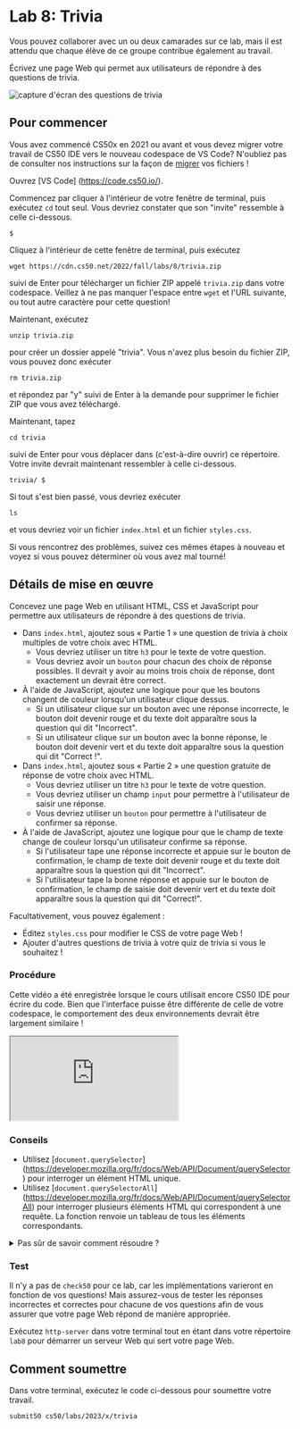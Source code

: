 Lab 8: Trivia
=============

<div class="alert" data-alert="warning" role="alert"><p>Vous pouvez collaborer avec un ou deux camarades sur ce lab, mais il est attendu que chaque élève de ce groupe contribue également au travail.</p></div>


Écrivez une page Web qui permet aux utilisateurs de répondre à des questions de trivia.

![capture d'écran des questions de trivia](https://cs50.harvard.edu/x/2023/labs/8/questions.png)

Pour commencer
---------------

<div class="alert" data-alert="primary" role="alert"><p>Vous avez commencé CS50x en 2021 ou avant et vous devez migrer votre travail de CS50 IDE vers le nouveau codespace de VS Code? N'oubliez pas de consulter nos instructions sur la façon de <a href="../../new/">migrer</a> vos fichiers !</p></div>

Ouvrez [VS Code] (https://code.cs50.io/).

Commencez par cliquer à l'intérieur de votre fenêtre de terminal, puis exécutez `cd` tout seul. Vous devriez constater que son "invite" ressemble à celle ci-dessous.

    $
    

Cliquez à l'intérieur de cette fenêtre de terminal, puis exécutez

    wget https://cdn.cs50.net/2022/fall/labs/8/trivia.zip
    

suivi de Enter pour télécharger un fichier ZIP appelé `trivia.zip` dans votre codespace. Veillez à ne pas manquer l'espace entre `wget` et l'URL suivante, ou tout autre caractère pour cette question!

Maintenant, exécutez

    unzip trivia.zip
    

pour créer un dossier appelé "trivia". Vous n'avez plus besoin du fichier ZIP, vous pouvez donc exécuter

    rm trivia.zip
    

et répondez par "y" suivi de Enter à la demande pour supprimer le fichier ZIP que vous avez téléchargé.

Maintenant, tapez

    cd trivia
    

suivi de Enter pour vous déplacer dans (c'est-à-dire ouvrir) ce répertoire. Votre invite devrait maintenant ressembler à celle ci-dessous.

    trivia/ $
    

Si tout s'est bien passé, vous devriez exécuter

    ls
    

et vous devriez voir un fichier `index.html` et un fichier `styles.css`.

Si vous rencontrez des problèmes, suivez ces mêmes étapes à nouveau et voyez si vous pouvez déterminer où vous avez mal tourné!

Détails de mise en œuvre
----------------------

Concevez une page Web en utilisant HTML, CSS et JavaScript pour permettre aux utilisateurs de répondre à des questions de trivia.

* Dans `index.html`, ajoutez sous « Partie 1 » une question de trivia à choix multiples de votre choix avec HTML.
    * Vous devriez utiliser un titre `h3` pour le texte de votre question.
    * Vous devriez avoir un `bouton` pour chacun des choix de réponse possibles. Il devrait y avoir au moins trois choix de réponse, dont exactement un devrait être correct.
* À l'aide de JavaScript, ajoutez une logique pour que les boutons changent de couleur lorsqu'un utilisateur clique dessus.
    * Si un utilisateur clique sur un bouton avec une réponse incorrecte, le bouton doit devenir rouge et du texte doit apparaître sous la question qui dit "Incorrect".
    * Si un utilisateur clique sur un bouton avec la bonne réponse, le bouton doit devenir vert et du texte doit apparaître sous la question qui dit "Correct !".
* Dans `index.html`, ajoutez sous « Partie 2 » une question gratuite de réponse de votre choix avec HTML.
    * Vous devriez utiliser un titre `h3` pour le texte de votre question.
    * Vous devriez utiliser un champ `input` pour permettre à l'utilisateur de saisir une réponse.
    * Vous devriez utiliser un `bouton` pour permettre à l'utilisateur de confirmer sa réponse.
* À l'aide de JavaScript, ajoutez une logique pour que le champ de texte change de couleur lorsqu'un utilisateur confirme sa réponse.
    * Si l'utilisateur tape une réponse incorrecte et appuie sur le bouton de confirmation, le champ de texte doit devenir rouge et du texte doit apparaître sous la question qui dit "Incorrect".
    * Si l'utilisateur tape la bonne réponse et appuie sur le bouton de confirmation, le champ de saisie doit devenir vert et du texte doit apparaître sous la question qui dit "Correct!".

Facultativement, vous pouvez également :

* Éditez `styles.css` pour modifier le CSS de votre page Web !
* Ajouter d'autres questions de trivia à votre quiz de trivia si vous le souhaitez !

### Procédure
<div class="alert" data-alert="primary" rôle="alert"><p>Cette vidéo a été enregistrée lorsque le cours utilisait encore CS50 IDE pour écrire du code. Bien que l'interface puisse être différente de celle de votre codespace, le comportement des deux environnements devrait être largement similaire !</p></div>

<iframe allow="accelerometer; autoplay; encrypted-media; gyroscope; picture-in-picture" allowfullscreen="" class="border" data-video="" src="https://video.cs50.io/WGd0Jx7rxUo"></iframe>


### Conseils

* Utilisez [`document.querySelector`] (https://developer.mozilla.org/fr/docs/Web/API/Document/querySelector) pour interroger un élément HTML unique.
* Utilisez [`document.querySelectorAll`] (https://developer.mozilla.org/fr/docs/Web/API/Document/querySelectorAll) pour interroger plusieurs éléments HTML qui correspondent à une requête. La fonction renvoie un tableau de tous les éléments correspondants.

<details><summary>Pas sûr de savoir comment résoudre ?</summary><iframe allow="accelerometer; autoplay; encrypted-media; gyroscope; picture-in-picture" allowfullscreen="" class="border" data-video="" src="https://video.cs50.io/FLlI7rSSV_M"></iframe></details>


### Test

Il n'y a pas de `check50` pour ce lab, car les implémentations varieront en fonction de vos questions! Mais assurez-vous de tester les réponses incorrectes et correctes pour chacune de vos questions afin de vous assurer que votre page Web répond de manière appropriée.

Exécutez `http-server` dans votre terminal tout en étant dans votre répertoire `lab8` pour démarrer un serveur Web qui sert votre page Web.

Comment soumettre
-------------

Dans votre terminal, exécutez le code ci-dessous pour soumettre votre travail.

    submit50 cs50/labs/2023/x/trivia